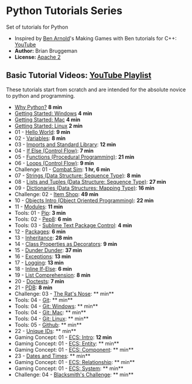 # Python Tutorials Series
Set of tutorials for Python

* Inspired by [Ben Arnold](https://github.com/Barnold1953)'s Making Games with Ben tutorials for C++: [YouTube](https://www.youtube.com/user/makinggameswithben/playlists)
* **Author:** Brian Bruggeman
* **License:**  [Apache 2](https://github.com/brianbruggeman/python_tutorials/blob/master/LICENSE)

## Basic Tutorial Videos:  [YouTube Playlist](https://www.youtube.com/playlist?list=PLeLU1pCom3Oo4w7XE3wlrdWv6v7lA0hwb)
These tutorials start from scratch and are intended for the absolute novice to python and programming.
* [Why Python?](https://youtu.be/b2abygA2p_U?list=PLeLU1pCom3Oo4w7XE3wlrdWv6v7lA0hwb) **8 min**
* [Getting Started: Windows](https://youtu.be/-d6-Yzu1rR8?list=PLeLU1pCom3Oo4w7XE3wlrdWv6v7lA0hwb) **4 min**
* [Getting Started: Mac](https://youtu.be/Hl2KEGU2Uuo?list=PLeLU1pCom3Oo4w7XE3wlrdWv6v7lA0hwb)  **4 min**
* [Getting Started: Linux](https://youtu.be/CCH0FWF2GJc?list=PLeLU1pCom3Oo4w7XE3wlrdWv6v7lA0hwb)  **2 min**
* 01 - [Hello World](https://youtu.be/MBjB9NrhLS0?list=PLeLU1pCom3Oo4w7XE3wlrdWv6v7lA0hwb):  **9 min**
* 02 - [Variables](https://youtu.be/PFy9q3euC1o?list=PLeLU1pCom3Oo4w7XE3wlrdWv6v7lA0hwb):  **8 min**
* 03 - [Imports and Standard Library](https://youtu.be/oTXbuNE2KYQ?list=PLeLU1pCom3Oo4w7XE3wlrdWv6v7lA0hwb): **12 min**
* 04 - [If Else (Control Flow)](https://youtu.be/kw8XrXF3-sQ?list=PLeLU1pCom3Oo4w7XE3wlrdWv6v7lA0hwb): **7 min**
* 05 - [Functions (Procedural Programming)](https://youtu.be/MJDlDF7567U?list=PLeLU1pCom3Oo4w7XE3wlrdWv6v7lA0hwb): **21 min**
* 06 - [Loops (Control Flow)](https://youtu.be/nM_8WTrvA9E?list=PLeLU1pCom3Oo4w7XE3wlrdWv6v7lA0hwb): **9 min**
* Challenge: 01 - [Combat Sim](https://youtu.be/n2ybTZbOHP8?list=PLeLU1pCom3Oo4w7XE3wlrdWv6v7lA0hwb): **1 hr, 6 min**
* 07 - [Strings (Data Structure: Sequence Type)](https://youtu.be/JFkt5O8ojc0?list=PLeLU1pCom3Oo4w7XE3wlrdWv6v7lA0hwb): **8 min**
* 08 - [Lists and Tuples (Data Structure: Sequence Type)](https://youtu.be/MHJQpnDoIvA?list=PLeLU1pCom3Oo4w7XE3wlrdWv6v7lA0hwb): **27 min**
* 09 - [Dictionaries (Data Structures: Mapping Type)](https://youtu.be/jENbuOp0Uh0?list=PLeLU1pCom3Oo4w7XE3wlrdWv6v7lA0hwb): **16 min**
* Challenge: 02 - [Item Shop](https://youtu.be/2RnjuW-F_xo?list=PLeLU1pCom3Oo4w7XE3wlrdWv6v7lA0hwb): **49 min**
* 10 - [Objects Intro (Object Oriented Programming)](https://youtu.be/_VbXd1NZkB4?list=PLeLU1pCom3Oo4w7XE3wlrdWv6v7lA0hwb): **22 min**
* 11 - [Modules](https://youtu.be/syN7FJ0F8yw?list=PLeLU1pCom3Oo4w7XE3wlrdWv6v7lA0hwb): **11 min**
* Tools: 01 - [Pip](https://youtu.be/0_9cHnA5F6I?list=PLeLU1pCom3Oo4w7XE3wlrdWv6v7lA0hwb): **3 min**
* Tools: 02 - [Pep8](https://youtu.be/XGslI-CsWJk?list=PLeLU1pCom3Oo4w7XE3wlrdWv6v7lA0hwb): **6 min**
* Tools: 03 - [Sublime Text Package Control](https://youtu.be/aTbBM09RSbQ?list=PLeLU1pCom3Oo4w7XE3wlrdWv6v7lA0hwb): **4 min**
* 12 - [Packages](https://youtu.be/qh3mJ1elP8I?list=PLeLU1pCom3Oo4w7XE3wlrdWv6v7lA0hwb): **6 min**
* 13 - [Inheritance](https://youtu.be/rxvB7IbwLe0?list=PLeLU1pCom3Oo4w7XE3wlrdWv6v7lA0hwb): **28 min**
* 14 - [Class Properties as Decorators](https://youtu.be/MyLYjxT_kyg?list=PLeLU1pCom3Oo4w7XE3wlrdWv6v7lA0hwb): **9 min**
* 15 - [Dunder Dunder](https://youtu.be/rj2I7uJva2Y?list=PLeLU1pCom3Oo4w7XE3wlrdWv6v7lA0hwb): **37 min**
* 16 - [Exceptions](https://youtu.be/Oxjiy-onURY?list=PLeLU1pCom3Oo4w7XE3wlrdWv6v7lA0hwb): **13 min**
* 17 - [Logging](https://youtu.be/PX_xd2YjrsU?list=PLeLU1pCom3Oo4w7XE3wlrdWv6v7lA0hwb): **13 min**
* 18 - [Inline If-Else](https://youtu.be/A85b4-ynAQ8?list=PLeLU1pCom3Oo4w7XE3wlrdWv6v7lA0hwb): **6 min**
* 19 - [List Comprehension](https://youtu.be/LBEp7gkae40?list=PLeLU1pCom3Oo4w7XE3wlrdWv6v7lA0hwb): **8 min**
* 20 - [Doctests](https://youtu.be/hFMjGSVyHLk?list=PLeLU1pCom3Oo4w7XE3wlrdWv6v7lA0hwb): **7 min**
* 21 - [PDB](https://youtu.be/6NXlFEBt5bI?list=PLeLU1pCom3Oo4w7XE3wlrdWv6v7lA0hwb): **8 min**
* Challenge: 03 - [The Rat's Nose](https://youtu.be/?list=PLeLU1pCom3Oo4w7XE3wlrdWv6v7lA0hwb): ** min**
* Tools: 04 - [Git](https://youtu.be/?list=PLeLU1pCom3Oo4w7XE3wlrdWv6v7lA0hwb): ** min**
* Tools: 04 - [Git: Windows](https://youtu.be/?list=PLeLU1pCom3Oo4w7XE3wlrdWv6v7lA0hwb): ** min**
* Tools: 04 - [Git: Mac](https://youtu.be/?list=PLeLU1pCom3Oo4w7XE3wlrdWv6v7lA0hwb): ** min**
* Tools: 04 - [Git: Linux](https://youtu.be/?list=PLeLU1pCom3Oo4w7XE3wlrdWv6v7lA0hwb): ** min**
* Tools: 05 - [Github](https://youtu.be/?list=PLeLU1pCom3Oo4w7XE3wlrdWv6v7lA0hwb): ** min**
* 22 - [Unique IDs](https://youtu.be/?list=PLeLU1pCom3Oo4w7XE3wlrdWv6v7lA0hwb): ** min**
* Gaming Concept: 01 - [ECS: Intro](https://youtu.be/bSARGX9rmUc?list=PLeLU1pCom3Oo4w7XE3wlrdWv6v7lA0hwb): **12 min**
* Gaming Concept: 01 - [ECS: Entity](https://youtu.be/?list=PLeLU1pCom3Oo4w7XE3wlrdWv6v7lA0hwb): ** min**
* Gaming Concept: 01 - [ECS: Component](https://youtu.be/?list=PLeLU1pCom3Oo4w7XE3wlrdWv6v7lA0hwb): ** min**
* 23 - [Dates and Times](https://youtu.be/?list=PLeLU1pCom3Oo4w7XE3wlrdWv6v7lA0hwb): ** min**
* Gaming Concept: 01 - [ECS: Relationship](https://youtu.be/?list=PLeLU1pCom3Oo4w7XE3wlrdWv6v7lA0hwb): ** min**
* Gaming Concept: 01 - [ECS: System](https://youtu.be/?list=PLeLU1pCom3Oo4w7XE3wlrdWv6v7lA0hwb): ** min**
* Challenge: 04 - [Blacksmith's Challenge](https://youtu.be/?list=PLeLU1pCom3Oo4w7XE3wlrdWv6v7lA0hwb): ** min**
